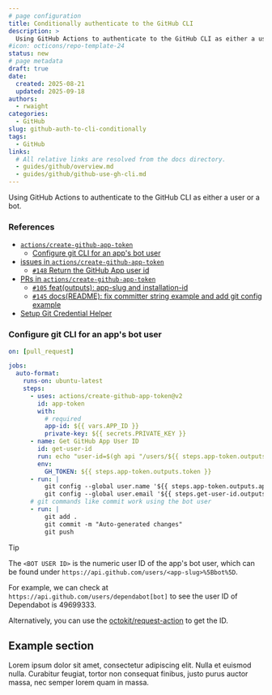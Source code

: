 ```yaml
---
# page configuration
title: Conditionally authenticate to the GitHub CLI
description: >
  Using GitHub Actions to authenticate to the GitHub CLI as either a user or a bot
#icon: octicons/repo-template-24
status: new
# page metadata
draft: true
date:
  created: 2025-08-21
  updated: 2025-09-18
authors:
  - rwaight
categories:
  - GitHub
slug: github-auth-to-cli-conditionally
tags:
  - GitHub
links:
  # All relative links are resolved from the docs directory.
  - guides/github/overview.md
  - guides/github/github-use-gh-cli.md
---
```


<!---  # Conditionally authenticate to the GitHub CLI  --->
<!---  do not put an actual 'heading 1' if it is the same as the title  --->

Using GitHub Actions to authenticate to the GitHub CLI as either a user or a bot.

### References

- [`actions/create-github-app-token`](https://github.com/actions/create-github-app-token)
    - [Configure git CLI for an app's bot user](https://github.com/actions/create-github-app-token#configure-git-cli-for-an-apps-bot-user)
- [issues in `actions/create-github-app-token`](https://github.com/actions/create-github-app-token/issues)
    - [`#148` Return the GitHub App user id](https://github.com/actions/create-github-app-token/issues/148)
- [PRs in `actions/create-github-app-token`](https://github.com/actions/create-github-app-token/pulls)
    - [`#105` feat(outputs): app-slug and installation-id](https://github.com/actions/create-github-app-token/pull/105)
    - [`#145` docs(README): fix committer string example and add git config example](https://github.com/actions/create-github-app-token/pull/145)
- [Setup Git Credential Helper](https://github.com/jongio/gh-setup-git-credential-helper/blob/main/gh-setup-git-credential-helper)


### Configure git CLI for an app's bot user

<!--- https://github.com/actions/create-github-app-token#configure-git-cli-for-an-apps-bot-user --->

```yaml
on: [pull_request]

jobs:
  auto-format:
    runs-on: ubuntu-latest
    steps:
      - uses: actions/create-github-app-token@v2
        id: app-token
        with:
          # required
          app-id: ${{ vars.APP_ID }}
          private-key: ${{ secrets.PRIVATE_KEY }}
      - name: Get GitHub App User ID
        id: get-user-id
        run: echo "user-id=$(gh api "/users/${{ steps.app-token.outputs.app-slug }}[bot]" --jq .id)" >> "$GITHUB_OUTPUT"
        env:
          GH_TOKEN: ${{ steps.app-token.outputs.token }}
      - run: |
          git config --global user.name '${{ steps.app-token.outputs.app-slug }}[bot]'
          git config --global user.email '${{ steps.get-user-id.outputs.user-id }}+${{ steps.app-token.outputs.app-slug }}[bot]@users.noreply.github.com'
      # git commands like commit work using the bot user
      - run: |
          git add .
          git commit -m "Auto-generated changes"
          git push
```

> [!TIP]
> The `<BOT USER ID>` is the numeric user ID of the app's bot user, which can be found under `https://api.github.com/users/<app-slug>%5Bbot%5D`.
>
> For example, we can check at `https://api.github.com/users/dependabot[bot]` to see the user ID of Dependabot is 49699333.
>
> Alternatively, you can use the [octokit/request-action](https://github.com/octokit/request-action) to get the ID.



## Example section

Lorem ipsum dolor sit amet, consectetur adipiscing elit. Nulla et euismod
nulla. Curabitur feugiat, tortor non consequat finibus, justo purus auctor
massa, nec semper lorem quam in massa.

<!--  example comment here  -->
<!--- another example comment --->

<!---  ...  --->
